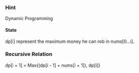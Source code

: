 ### Hint

Dynamic Programming

#### State

dp[i] represent the maximum money he can rob in nums[0...i].

### Recursive Relation

dp[i + 1] = Max{(dp[i - 1] + nums[i + 1]), dp[i]}
